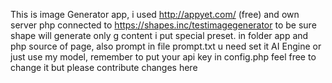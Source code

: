This is image Generator app, i used http://appyet.com/ (free) and own server php connected to https://shapes.inc/testimagegenerator to be sure shape will generate only g content i put special preset. in folder app and php source of page, also prompt in file prompt.txt u need set it AI Engine or just use my model, remember to put your api key in config.php feel free to change it but please contribute changes here
